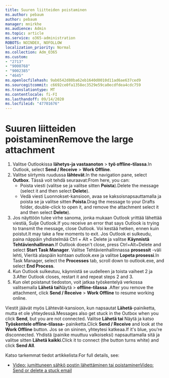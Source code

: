 ```yaml
---
title: Suuren liitteiden poistaminen
ms.author: pebaum
author: pebaum
manager: mnirkhe
ms.audience: Admin
ms.topic: article
ms.service: o365-administration
ROBOTS: NOINDEX, NOFOLLOW
localization_priority: Normal
ms.collection: Adm_O365
ms.custom:
- "2713"
- "9000768"
- "9002385"
- "4645"
ms.openlocfilehash: 9ab6542d80ba62eb1640d0010d11ad6ae637ced9
ms.sourcegitcommit: c6692ce0fa1358ec3529e59ca0ecdfdea4cdc759
ms.translationtype: MT
ms.contentlocale: fi-FI
ms.lasthandoff: 09/14/2020
ms.locfileid: "47701676"
---
```

# <a name="remove-the-large-attachment"></a><span data-ttu-id="19cda-102">Suuren liitteiden poistaminen</span><span class="sxs-lookup"><span data-stu-id="19cda-102">Remove the large attachment</span></span>

1. <span data-ttu-id="19cda-103">Valitse Outlookissa **lähetys-ja vastaanoton**  >  **työ offline-tilassa**.</span><span class="sxs-lookup"><span data-stu-id="19cda-103">In Outlook, select **Send / Receive** > **Work Offline**.</span></span> 
2. <span data-ttu-id="19cda-104">Valitse siirtymis ruudussa **lähtevät**.</span><span class="sxs-lookup"><span data-stu-id="19cda-104">In the navigation pane, select **Outbox**.</span></span> <span data-ttu-id="19cda-105">Tässä voit tehdä seuraavat:</span><span class="sxs-lookup"><span data-stu-id="19cda-105">From here, you can:</span></span> 
    - <span data-ttu-id="19cda-106">Poista viesti (valitse se ja valitse sitten **Poista**).</span><span class="sxs-lookup"><span data-stu-id="19cda-106">Delete the message (select it and then select **Delete**).</span></span>
    - <span data-ttu-id="19cda-107">Vedä viesti Luonnokset-kansioon, avaa se kaksoisnapsauttamalla ja poista se ja valitse sitten **Poista**.</span><span class="sxs-lookup"><span data-stu-id="19cda-107">Drag the message to your Drafts folder, double-click to open it, and remove the attachment select it and then select **Delete**).</span></span>
3. <span data-ttu-id="19cda-108">Jos näyttöön tulee virhe sanoma, jonka mukaan Outlook yrittää lähettää viestiä, Sulje Outlook.</span><span class="sxs-lookup"><span data-stu-id="19cda-108">If you receive an error that says Outlook is trying to transmit the message, close Outlook.</span></span> <span data-ttu-id="19cda-109">Voi kestää hetken, ennen kuin poistut.</span><span class="sxs-lookup"><span data-stu-id="19cda-109">It may take a few moments to exit.</span></span> <span data-ttu-id="19cda-110">Jos Outlook ei sulkeudu, paina näppäin yhdistelmää Ctrl + Alt + Delete ja valitse **Käynnistä Tehtävienhallinnan**.</span><span class="sxs-lookup"><span data-stu-id="19cda-110">If Outlook doesn't close, press Ctrl+Alt+Delete and select **Start Task Manager**.</span></span> <span data-ttu-id="19cda-111">Valitse Tehtävienhallinnassa **prosessit** -väli lehti, Vieritä alaspäin kohtaan outlook.exe ja valitse **Lopeta prosessi**.</span><span class="sxs-lookup"><span data-stu-id="19cda-111">In Task Manager, select the **Processes** tab, scroll down to outlook.exe, and select **End Process**.</span></span>
4. <span data-ttu-id="19cda-112">Kun Outlook sulkeutuu, käynnistä se uudelleen ja toista vaiheet 2 ja 3.</span><span class="sxs-lookup"><span data-stu-id="19cda-112">After Outlook closes, restart it and repeat steps 2 and 3.</span></span> 
5. <span data-ttu-id="19cda-113">Kun olet poistanut tiedoston, voit jatkaa työskentelyä verkossa valitsemalla **Lähetä tai**Näytä  >  **offline-tilassa** .</span><span class="sxs-lookup"><span data-stu-id="19cda-113">After you remove the attachment, click **Send / Receive** > **Work Offline** to resume working online.</span></span> 

<span data-ttu-id="19cda-114">Viestit jäävät myös Lähtevät-kansioon, kun napsautat **Lähetä**-painiketta, mutta et ole yhteydessä.</span><span class="sxs-lookup"><span data-stu-id="19cda-114">Messages also get stuck in the Outbox when you click **Send**, but you are not connected.</span></span> <span data-ttu-id="19cda-115">Valitse **Lähetä tai** Näytä ja katso **Työskentele offline-tilassa-** painiketta.</span><span class="sxs-lookup"><span data-stu-id="19cda-115">Click **Send / Receive** and look at the **Work Offline** button.</span></span> <span data-ttu-id="19cda-116">Jos se on sininen, yhteytesi katkeaa.</span><span class="sxs-lookup"><span data-stu-id="19cda-116">If it's blue, you're disconnected.</span></span> <span data-ttu-id="19cda-117">Yhdistä (painike muuttuu valkoiseksi) napsauttamalla sitä ja valitse sitten **Lähetä kaikki**.</span><span class="sxs-lookup"><span data-stu-id="19cda-117">Click it to connect (the button turns white) and click **Send All**.</span></span>
 
 <span data-ttu-id="19cda-118">Katso tarkemmat tiedot artikkelista:</span><span class="sxs-lookup"><span data-stu-id="19cda-118">For full details, see:</span></span>
- [<span data-ttu-id="19cda-119">Video: jumittuneen sähkö postin lähettäminen tai poistaminen</span><span class="sxs-lookup"><span data-stu-id="19cda-119">Video: Send or delete a stuck email</span></span>](https://support.office.com/article/Video-Send-or-delete-an-email-stuck-in-your-outbox-26d5d34a-4e5f-444a-a9e8-44db04a94dec) 